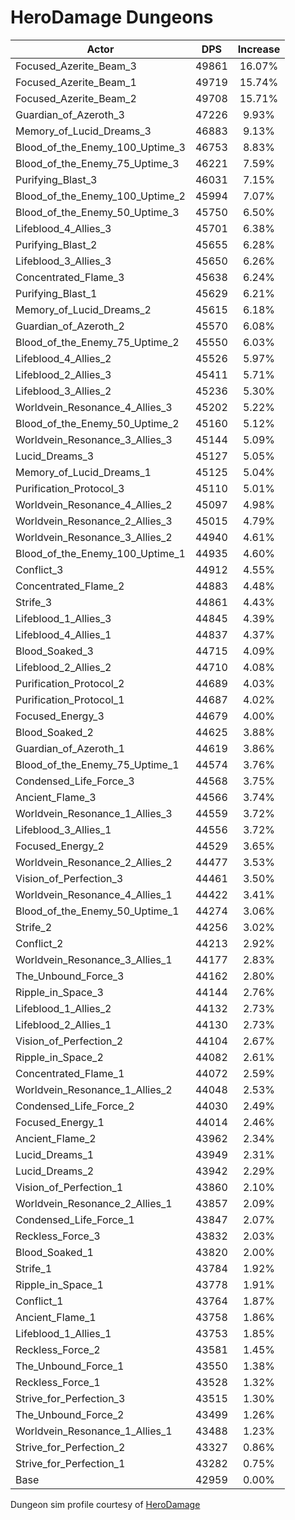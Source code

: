 # HeroDamage Dungeons
| Actor | DPS | Increase |
|---|:---:|:---:|
|Focused_Azerite_Beam_3|49861|16.07%|
|Focused_Azerite_Beam_1|49719|15.74%|
|Focused_Azerite_Beam_2|49708|15.71%|
|Guardian_of_Azeroth_3|47226|9.93%|
|Memory_of_Lucid_Dreams_3|46883|9.13%|
|Blood_of_the_Enemy_100_Uptime_3|46753|8.83%|
|Blood_of_the_Enemy_75_Uptime_3|46221|7.59%|
|Purifying_Blast_3|46031|7.15%|
|Blood_of_the_Enemy_100_Uptime_2|45994|7.07%|
|Blood_of_the_Enemy_50_Uptime_3|45750|6.50%|
|Lifeblood_4_Allies_3|45701|6.38%|
|Purifying_Blast_2|45655|6.28%|
|Lifeblood_3_Allies_3|45650|6.26%|
|Concentrated_Flame_3|45638|6.24%|
|Purifying_Blast_1|45629|6.21%|
|Memory_of_Lucid_Dreams_2|45615|6.18%|
|Guardian_of_Azeroth_2|45570|6.08%|
|Blood_of_the_Enemy_75_Uptime_2|45550|6.03%|
|Lifeblood_4_Allies_2|45526|5.97%|
|Lifeblood_2_Allies_3|45411|5.71%|
|Lifeblood_3_Allies_2|45236|5.30%|
|Worldvein_Resonance_4_Allies_3|45202|5.22%|
|Blood_of_the_Enemy_50_Uptime_2|45160|5.12%|
|Worldvein_Resonance_3_Allies_3|45144|5.09%|
|Lucid_Dreams_3|45127|5.05%|
|Memory_of_Lucid_Dreams_1|45125|5.04%|
|Purification_Protocol_3|45110|5.01%|
|Worldvein_Resonance_4_Allies_2|45097|4.98%|
|Worldvein_Resonance_2_Allies_3|45015|4.79%|
|Worldvein_Resonance_3_Allies_2|44940|4.61%|
|Blood_of_the_Enemy_100_Uptime_1|44935|4.60%|
|Conflict_3|44912|4.55%|
|Concentrated_Flame_2|44883|4.48%|
|Strife_3|44861|4.43%|
|Lifeblood_1_Allies_3|44845|4.39%|
|Lifeblood_4_Allies_1|44837|4.37%|
|Blood_Soaked_3|44715|4.09%|
|Lifeblood_2_Allies_2|44710|4.08%|
|Purification_Protocol_2|44689|4.03%|
|Purification_Protocol_1|44687|4.02%|
|Focused_Energy_3|44679|4.00%|
|Blood_Soaked_2|44625|3.88%|
|Guardian_of_Azeroth_1|44619|3.86%|
|Blood_of_the_Enemy_75_Uptime_1|44574|3.76%|
|Condensed_Life_Force_3|44568|3.75%|
|Ancient_Flame_3|44566|3.74%|
|Worldvein_Resonance_1_Allies_3|44559|3.72%|
|Lifeblood_3_Allies_1|44556|3.72%|
|Focused_Energy_2|44529|3.65%|
|Worldvein_Resonance_2_Allies_2|44477|3.53%|
|Vision_of_Perfection_3|44461|3.50%|
|Worldvein_Resonance_4_Allies_1|44422|3.41%|
|Blood_of_the_Enemy_50_Uptime_1|44274|3.06%|
|Strife_2|44256|3.02%|
|Conflict_2|44213|2.92%|
|Worldvein_Resonance_3_Allies_1|44177|2.83%|
|The_Unbound_Force_3|44162|2.80%|
|Ripple_in_Space_3|44144|2.76%|
|Lifeblood_1_Allies_2|44132|2.73%|
|Lifeblood_2_Allies_1|44130|2.73%|
|Vision_of_Perfection_2|44104|2.67%|
|Ripple_in_Space_2|44082|2.61%|
|Concentrated_Flame_1|44072|2.59%|
|Worldvein_Resonance_1_Allies_2|44048|2.53%|
|Condensed_Life_Force_2|44030|2.49%|
|Focused_Energy_1|44014|2.46%|
|Ancient_Flame_2|43962|2.34%|
|Lucid_Dreams_1|43949|2.31%|
|Lucid_Dreams_2|43942|2.29%|
|Vision_of_Perfection_1|43860|2.10%|
|Worldvein_Resonance_2_Allies_1|43857|2.09%|
|Condensed_Life_Force_1|43847|2.07%|
|Reckless_Force_3|43832|2.03%|
|Blood_Soaked_1|43820|2.00%|
|Strife_1|43784|1.92%|
|Ripple_in_Space_1|43778|1.91%|
|Conflict_1|43764|1.87%|
|Ancient_Flame_1|43758|1.86%|
|Lifeblood_1_Allies_1|43753|1.85%|
|Reckless_Force_2|43581|1.45%|
|The_Unbound_Force_1|43550|1.38%|
|Reckless_Force_1|43528|1.32%|
|Strive_for_Perfection_3|43515|1.30%|
|The_Unbound_Force_2|43499|1.26%|
|Worldvein_Resonance_1_Allies_1|43488|1.23%|
|Strive_for_Perfection_2|43327|0.86%|
|Strive_for_Perfection_1|43282|0.75%|
|Base|42959|0.00%|

 Dungeon sim profile courtesy of [HeroDamage](https://www.herodamage.com/)